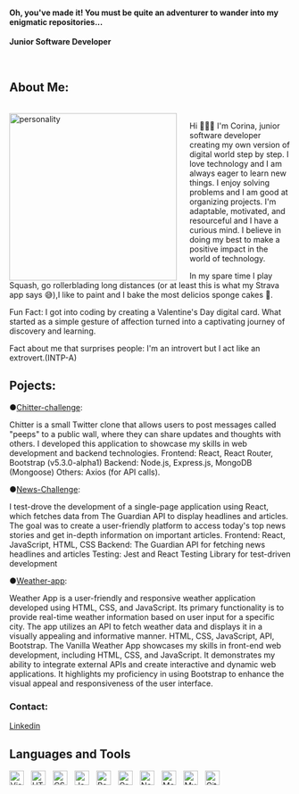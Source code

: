 #### Oh, you've made it! You must be quite an adventurer to wander into my enigmatic repositories...

**Junior Software Developer**

<br/>

## About Me:

<br/>

<img align="left" width="300px" alt="personality" style="padding-right:20px" src="https://s3.amazonaws.com/shecodesio-production/uploads/files/000/090/370/original/pngegg.png?1689621386"/>

Hi 🙋🏻‍♀️ I'm Corina, junior software developer creating my own version of digital world step by step. I love technology and I am always eager to learn new things. I enjoy solving problems and I am good at organizing projects. I'm adaptable, motivated, and resourceful and I have a curious mind. I believe in doing my best to make a positive impact in the world of technology.

In my spare time I play Squash, go rollerblading long distances (or at least this is what my Strava app says 😅),I like to paint and I bake the most delicios sponge cakes 🥰.

Fun Fact: I got into coding by creating a Valentine's Day digital card. What started as a simple gesture of affection turned into a captivating journey of discovery and learning.

Fact about me that surprises people: I'm an introvert but I act like an extrovert.(INTP-A)

## Pojects:

●[Chitter-challenge](https://github.com/ecorina/Public-Chitter-app):

Chitter is a small Twitter clone that allows users to post messages called "peeps" to a public wall, where they can share updates and thoughts with others. I developed this application to showcase my skills in web development and backend technologies.
Frontend: React, React Router, Bootstrap (v5.3.0-alpha1)
Backend: Node.js, Express.js, MongoDB (Mongoose)
Others: Axios (for API calls).

●[News-Challenge](https://github.com/ecorina/News-challenge-Public):

I test-drove the development of a single-page application using React, which fetches data from The Guardian API to display headlines and articles. The goal was to create a user-friendly platform to access today's top news stories and get in-depth information on important articles.
Frontend: React, JavaScript, HTML, CSS
Backend: The Guardian API for fetching news headlines and articles
Testing: Jest and React Testing Library for test-driven development

●[Weather-app](https://github.com/ecorina/vanilla-weather-app):

Weather App is a user-friendly and responsive weather application developed using HTML, CSS, and JavaScript. Its primary functionality is to provide real-time weather information based on user input for a specific city. The app utilizes an API to fetch weather data and displays it in a visually appealing and informative manner.
HTML, CSS, JavaScript, API, Bootstrap.
The Vanilla Weather App showcases my skills in front-end web development, including HTML, CSS, and JavaScript. It demonstrates my ability to integrate external APIs and create interactive and dynamic web applications.
It highlights my proficiency in using Bootstrap to enhance the visual appeal and responsiveness of the user interface.

### Contact:

[Linkedin](https://www.linkedin.com/in/ecorinaserban/)

## Languages and Tools

<img align="left" alt="Visual Studio Code" width="26px" src="https://cdn.jsdelivr.net/gh/devicons/devicon/icons/vscode/vscode-original.svg" style="padding-right:10px;"/>
<img align="left" alt="HTML5" width="26px" src="https://cdn.jsdelivr.net/gh/devicons/devicon/icons/html5/html5-original.svg" style="padding-right:10px;" />
<img align="left" alt="CSS3" width="26px" src="https://cdn.jsdelivr.net/gh/devicons/devicon/icons/css3/css3-original.svg" style="padding-right:10px;" />
<img align="left" alt="JavaScript" width="26px" src="https://cdn.jsdelivr.net/gh/devicons/devicon/icons/javascript/javascript-original.svg" style="padding-right:10px;" />
<img align="left" alt="React" width="26px" src="https://cdn.jsdelivr.net/gh/devicons/devicon/icons/react/react-original.svg" style="padding-right:10px;" />
<img align="left" alt="GraphQL" width="26px" src="https://cdn.jsdelivr.net/gh/devicons/devicon/icons/graphql/graphql-plain.svg" style="padding-right:10px;" />
<img align="left" alt="Node.js" width="26px" src="https://cdn.jsdelivr.net/gh/devicons/devicon/icons/nodejs/nodejs-original.svg" style="padding-right:10px;" />
<img align="left" alt="MongoDB" width="26px" src="https://cdn.jsdelivr.net/gh/devicons/devicon/icons/mongodb/mongodb-original.svg" style="padding-right:10px;" />
<img align="left" alt="MySQL" width="26px" src="https://cdn.jsdelivr.net/gh/devicons/devicon/icons/mysql/mysql-original.svg" style="padding-right:10px;" />
<img align="left" alt="GitHub" width="26px" src="https://user-images.githubusercontent.com/3369400/139447912-e0f43f33-6d9f-45f8-be46-2df5bbc91289.png" style="padding-right:10px;" />

<!--
**ecorina/ecorina** is a ✨ _special_ ✨ repository because its `README.md` (this file) appears on your GitHub profile.


-->

